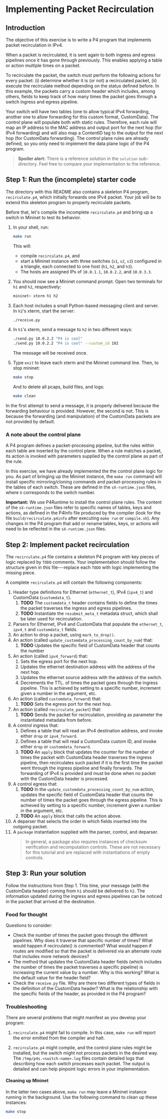 # Implementing Packet Recirculation

## Introduction

The objective of this exercise is to write a P4 program that
implements packet recirculation in IPv4.

When a packet is recirculated, it is sent again to both ingress and
egress pipelines once it has gone through previously. This enables applying
a table or action multiple times on a packet.

To recirculate the packet, the switch must perform the following actions for
every packet: (i) determine whether it is (or not) a recirculated packet, (ii)
execute the recirculate method depending on the status defined before.
In this example, the packets carry a custom header which includes, among
others, fields to keep track of how many times the packet goes through a
switch ingress and egress pipeline.

Your switch will have two tables (one to allow typical IPv4 forwarding, another
one to allow forwarding for this custom format, CustomData). The control plane
will populate both with static rules. Therefore, each rule will map an IP
address to the MAC address and output port for the next hop (for IPv4 forwarding)
and will also map a ContentID tag to the output for the next hop (for CustomData
forwarding). The control plane rules are already defined, so you only need to
implement the data plane logic of the P4 program.

> **Spoiler alert:** There is a reference solution in the `solution`
> sub-directory. Feel free to compare your implementation to the
> reference.

## Step 1: Run the (incomplete) starter code

The directory with this README also contains a skeleton P4 program,
`recirculate.p4`, which initially forwards one IPv4 packet. Your job will
be to extend this skeleton program to properly recirculate packets.

Before that, let's compile the incomplete `recirculate.p4` and bring
up a switch in Mininet to test its behavior.

1. In your shell, run:
   ```bash
   make run
   ```
   This will:
   * compile `recirculate.p4`, and
   * start a Mininet instance with three switches (`s1`, `s2`, `s3`)
     configured in a triangle, each connected to one host (`h1`, `h2`,
     and `h3`).
   * The hosts are assigned IPs of `10.0.1.1`, `10.0.2.2`, and `10.0.3.3`.

2. You should now see a Mininet command prompt. Open two terminals
for `h1` and `h2`, respectively:
   ```bash
   mininet> xterm h1 h2
   ```
3. Each host includes a small Python-based messaging client and
server. In `h2`'s xterm, start the server:
   ```bash
   ./receive.py
   ```
4. In `h1`'s xterm, send a message to `h2` in two different ways:
   ```bash
   ./send.py 10.0.2.2 "P4 is cool"
   ./send.py 10.0.2.2 "P4 is cool" --custom_id 102
   ```
   The message will be received once.
5. Type `exit` to leave each xterm and the Mininet command line.
   Then, to stop mininet:
   ```bash
   make stop
   ```
   And to delete all pcaps, build files, and logs:
   ```bash
   make clean
   ```

In the first attempt to send a message, it is properly delivered because
the forwarding behaviour is provided. However, the second is not. This is
because the forwarding (and manipulation) of the CustomData packets are
not provided by default.

### A note about the control plane

A P4 program defines a packet-processing pipeline, but the rules
within each table are inserted by the control plane. When a rule
matches a packet, its action is invoked with parameters supplied by
the control plane as part of the rule.

In this exercise, we have already implemented the the control plane
logic for you. As part of bringing up the Mininet instance, the
`make run` command will install specific mirroring/cloning commands and
packet-processing rules in the tables of each switch. These are defined
in the `sX-runtime.json` files, where `X` corresponds to the switch number.

**Important:** We use P4Runtime to install the control plane rules. The
content of the `sX-runtime.json` files refer to specific names of tables, keys
and actions, as defined in the P4Info file produced by the compiler (look for
the file `build/recirculate.p4info` after executing `make run` or `compile.sh`).
Any changes in the P4 program that add or rename tables, keys, or actions will
need to be reflected in the `sX-runtime.json` files.

## Step 2: Implement packet recirculation

The `recirculate.p4` file contains a skeleton P4 program with key pieces of
logic replaced by `TODO` comments. Your implementation should follow
the structure given in this file---replace each `TODO` with logic
implementing the missing piece.

A complete `recirculate.p4` will contain the following components:

1. Header type definitions for Ethernet (`ethernet_t`), IPv4 (`ipv4_t`) and
   CustomData (`customdata_t`).
    1. **TODO** The `customdata_t` header contains fields to define the times
       the packet traverses the ingress and egress pipelines.
    2. **TODO** Instantiate the `resubmit_meta_t` metadata struct, which shall
       be later used for recirculation.
2. Parsers for Ethernet, IPv4 and CustomData that populate the `ethernet_t`,
   `ipv4_t` and `customdata_t` fields.
3. An action to drop a packet, using `mark_to_drop()`.
4. An action (called `update_customdata_processing_count_by_num`) that:
    1. **TODO** Updates the specific field of CustomData header that counts the number
5. An action (called `ipv4_forward`) that:
    1. Sets the egress port for the next hop. 
    2. Updates the ethernet destination address with the address of the next hop. 
    3. Updates the ethernet source address with the address of the switch. 
    4. Decrements the TTL.
       of times the packet goes through the ingress pipeline. This is achieved
       by setting to a specific number, increment given a number in the
       argument, etc.
6. An action (called `customdata_forward`) that:
    1. **TODO** Sets the egress port for the next hop. 
7. An action (called `recirculate_packet`) that:
    1. **TODO** Sends the packet for recirculation, providing as parameter the
       instantiated metadata from before. 
8. A control ingress that:
    1. Defines a table that will read an IPv4 destination address, and
       invoke either `drop` or `ipv4_forward`.
    2. Defines a table that will read a CustomData custom ID, and
       invoke either `drop` or `customdata_forward`.
    3. **TODO** An `apply` block that updates the counter for the number of times the
       packet with CustomData header traverses the ingress pipeline, then recirculates
       such packet if it is the first time the packet went through the ingress pipeline
       and finally forwards. The forwarding of IPv4 is provided and must be done when
       no packet with the CustomData header is processed.
9. A control egress that:
    1. **TODO** In the `update_customdata_processing_count_by_num` action, updates the
       specific field of CustomData header that counts the number of times the packet goes
       through the egress pipeline. This is achieved by setting to a specific number,
       increment given a number in the argument, etc.
    2. **TODO** An `apply` block that calls the action above.
8. A deparser that selects the order in which fields inserted into the outgoing packet.
9. A `package` instantiation supplied with the parser, control, and deparser.
    > In general, a package also requires instances of checksum verification
    > and recomputation controls. These are not necessary for this tutorial
    > and are replaced with instantiations of empty controls.

## Step 3: Run your solution

Follow the instructions from Step 1. This time, your message (with the CustomData
header) coming from `h1` should be delivered to `h2`. The information updated during the
ingress and egress pipelines can be noticed in the packet that arrived at the destination.

### Food for thought

Questions to consider:
 - Check the number of times the packet goes through the different pipelines.
   Why does it traverse that specific number of times?
   What would happen if recirculate() is commented?
   What would happen if routes are modified so that the packet is delivered
   via an alternate route that includes more network devices?
 - The method that updates the CustomData header fields (which includes the
   number of times the packet traverses a specific pipeline) is increasing
   the current value by a number.
   Why is this working?
   What is the default value for the header field?
 - Check the `receive.py` file.
   Why are there two different types of fields in the definition of
   the CustomData header?
   What is the relationship with the specific fields of the header, as
   provided in the P4 program?

### Troubleshooting

There are several problems that might manifest as you develop your program:

1. `recirculate.p4` might fail to compile. In this case, `make run` will
report the error emitted from the compiler and halt.

2. `recirculate.p4` might compile, and the control plane rules might be
installed, but the switch might not process packets in the desired
way. The `/tmp/p4s.<switch-name>.log` files contain detailed logs
that describing how each switch processes each packet. The output is
detailed and can help pinpoint logic errors in your implementation.

#### Cleaning up Mininet

In the latter two cases above, `make run` may leave a Mininet instance
running in the background. Use the following command to clean up
these instances:

```bash
make stop
```
